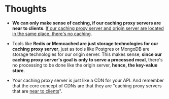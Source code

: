 # Thoughts
- **We can only make sense of caching, if our caching proxy servers are near to clients**. <u>If our caching proxy server and origin server are located in the same place, there's no caching</u>.

- Tools like **Redis or Memcached are just storage technologies for our caching proxy server**, just as tools like Postgres or MongoDB are storage technologies for our origin server. This makes sense, **since our caching proxy server's goal is only to serve a processed meal**, there's no processing to be done like the origin server, **hence, the key-value store**.

- Your caching proxy server is just like a CDN for your API. And remember that the core concept of CDNs are that they are "caching proxy servers that are <u>near to clients</u>".